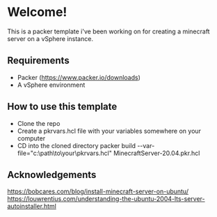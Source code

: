 
# Welcome!

This is a packer template i've been working on for creating a minecraft server on a vSphere instance. 

## Requirements

- Packer (https://www.packer.io/downloads)
- A vSphere environment

## How to use this template

- Clone the repo
- Create a pkrvars.hcl file with your variables somewhere on your computer
- CD into the cloned directory
    packer build --var-file="c:\path\to\your\pkrvars.hcl" MinecraftServer-20.04.pkr.hcl

## Acknowledgements

https://bobcares.com/blog/install-minecraft-server-on-ubuntu/
https://louwrentius.com/understanding-the-ubuntu-2004-lts-server-autoinstaller.html